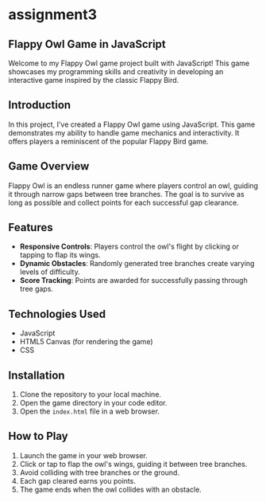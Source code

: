 # assignment3

## Flappy Owl Game in JavaScript

Welcome to my Flappy Owl game project built with JavaScript! This game showcases my programming skills and creativity in developing an interactive game inspired by the classic Flappy Bird.

## Introduction

In this project, I've created a Flappy Owl game using JavaScript. This game demonstrates my ability to handle game mechanics and interactivity. It offers players a reminiscent of the popular Flappy Bird game.

## Game Overview

Flappy Owl is an endless runner game where players control an owl, guiding it through narrow gaps between tree branches. The goal is to survive as long as possible and collect points for each successful gap clearance.

## Features

- **Responsive Controls**: Players control the owl's flight by clicking or tapping to flap its wings.
- **Dynamic Obstacles**: Randomly generated tree branches create varying levels of difficulty.
- **Score Tracking**: Points are awarded for successfully passing through tree gaps.

## Technologies Used

- JavaScript
- HTML5 Canvas (for rendering the game)
- CSS

## Installation

1. Clone the repository to your local machine.
2. Open the game directory in your code editor.
3. Open the `index.html` file in a web browser.

## How to Play

1. Launch the game in your web browser.
2. Click or tap to flap the owl's wings, guiding it between tree branches.
3. Avoid colliding with tree branches or the ground.
4. Each gap cleared earns you points.
5. The game ends when the owl collides with an obstacle.

